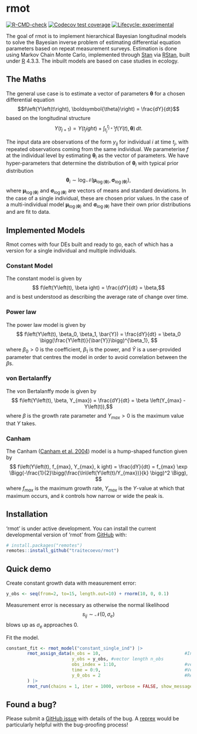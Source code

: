 
<!-- README.md is generated from README.Rmd. Please edit that file -->

# rmot

<!-- badges: start -->

[![R-CMD-check](https://github.com/traitecoevo/rmot/actions/workflows/R-CMD-check.yaml/badge.svg)](https://github.com/traitecoevo/rmot/actions/workflows/R-CMD-check.yaml)
[![Codecov test
coverage](https://codecov.io/gh/traitecoevo/rmot/branch/master/graph/badge.svg)](https://app.codecov.io/gh/traitecoevo/rmot?branch=master)
[![Lifecycle:
experimental](https://img.shields.io/badge/lifecycle-experimental-orange.svg)](https://lifecycle.r-lib.org/articles/stages.html#experimental)
<!-- badges: end -->

The goal of rmot is to implement hierarchical Bayesian longitudinal models to solve the Bayesian inverse problem of estimating differential equation parameters based on repeat measurement surveys. Estimation is done using Markov Chain Monte Carlo, implemented through
[Stan](https://mc-stan.org/) via [RStan](https://mc-stan.org/users/interfaces/rstan), built under [R](https://cran.r-project.org/) 4.3.3. The inbuilt models are based on case studies in ecology.

## The Maths

The general use case is to estimate a vector of parameters $\boldsymbol{\theta}$ for a chosen differential equation
$$f\left(Y\left(t\right), \boldsymbol{\theta}\right) = \frac{dY}{dt}$$ 
based on the longitudinal structure
$$Y\left(t_{j+1}) = Y\left(t_jight) + \int_{t_j}^{t_{j+1}}f\left(Y\left(t), \boldsymbol{\theta})\,dt. $$

The input data are observations of the form $y_{ij}$ for individual $i$ at time $t_j$, with repeated observations coming from the same individual. We parameterise $f$ at the individual level by estimating $\boldsymbol{\theta}_i$ as the vector of parameters. We have hyper-parameters that determine the distribution of $\boldsymbol{\theta}_i$ with typical prior distribution
$$\boldsymbol{\theta}_i \sim \log \mathcal{N}(\boldsymbol{\mu}_{\log(\boldsymbol{\theta})}, \boldsymbol{\sigma}_{\log(\boldsymbol{\theta})}), $$ 
where $\boldsymbol{\mu}_{\log(\boldsymbol{\theta})}$ and $\boldsymbol{\sigma}_{\log(\boldsymbol{\theta})}$ are vectors of means and standard deviations. In the case of a single individual, these are chosen prior values. In the case of a multi-individual model $\boldsymbol{\mu}_{\log(\boldsymbol{\theta})}$ and $\boldsymbol{\sigma}_{\log(\boldsymbol{\theta})}$ have their own prior distributions and are fit to data.

## Implemented Models

Rmot comes with four DEs built and ready to go, each of which has a version for a single individual and multiple individuals.

### Constant Model

The constant model is given by
$$ f\left(Y\left(t), \betaight) = \frac{dY}{dt} = \beta,$$ 
and is best understood as describing the average rate of change over time.

### Power law

The power law model is given by
$$ f\left(Y\left(t), \beta_0, \beta_1, \bar{Y}) = \frac{dY}{dt} = \beta_0 \bigg(\frac{Y\left(t)}{\bar{Y}}\bigg)^{\beta_1}, $$ 
where $\beta_0>0$ is the coefficient, $\beta_1$ is the power, and $\bar{Y}$ is a user-provided parameter that centres the model in order to avoid correlation between the $\beta$s.

### von Bertalanffy

The von Bertalanffy mode is given by
$$ f\left(Y\left(t), \beta, Y_{max}) = \frac{dY}{dt} = \beta \left(Y_{max} - Y\left(t)),$$ 
where $\beta$ is the growth rate parameter and $Y_{max} > 0$ is the maximum value that $Y$ takes.

### Canham

The Canham ([Canham et
al. 2004](https://doi.org/10.1890/1051-0761(2006)016%5B0540:NAOCTC%5D2.0.CO;2))
model is a hump-shaped function given by
$$ f\left(Y\left(t), f_{max}, Y_{max}, kight) = \frac{dY}{dt} = f_{max} \exp \Bigg(-\frac{1}{2}\bigg(\frac{\ln\left(Y\left(t)/Y_{max})}{k} \bigg)^2 \Bigg), $$ 
where $f_{max}$ is the maximum growth rate, $Y_{max}$ is the $Y$-value at which that maximum occurs, and $k$ controls how narrow or wide the peak is.

## 

## Installation

‘rmot’ is under active development. You can install the current
developmental version of ‘rmot’ from [GitHub](https://github.com/) with:

``` r
# install.packages("remotes")
remotes::install_github("traitecoevo/rmot")
```

## Quick demo

Create constant growth data with measurement error:

``` r
y_obs <- seq(from=2, to=15, length.out=10) + rnorm(10, 0, 0.1)
```

Measurement error is necessary as otherwise the normal likelihood
$$s_{ij} \sim \mathcal{N}(0, \sigma_e)$$ 
blows up as $\sigma_e$ approaches 0.

Fit the model.

``` r
constant_fit <- rmot_model("constant_single_ind") |>
        rmot_assign_data(n_obs = 10,                                #Integer
                         y_obs = y_obs, #vector length n_obs
                         obs_index = 1:10,                          #vector length n_obs
                         time = 0:9,                                #Vector length n_obs
                         y_0_obs = 2                                #Real
        ) |>
        rmot_run(chains = 1, iter = 1000, verbose = FALSE, show_messages = FALSE)
```

## Found a bug?

Please submit a [GitHub issue](https://github.com/traitecoevo/rmot/issues) with details of the bug. A [reprex](https://reprex.tidyverse.org/) would be particularly helpful with the bug-proofing process!

